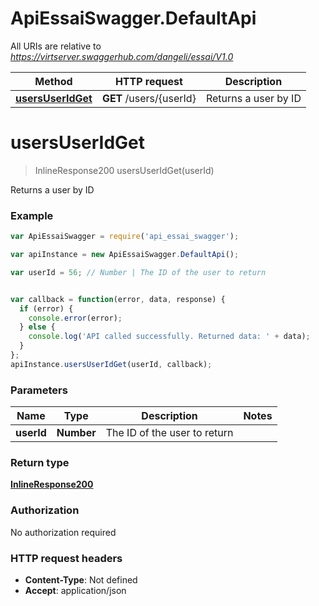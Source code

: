 # ApiEssaiSwagger.DefaultApi

All URIs are relative to *https://virtserver.swaggerhub.com/dangeli/essai/V1.0*

Method | HTTP request | Description
------------- | ------------- | -------------
[**usersUserIdGet**](DefaultApi.md#usersUserIdGet) | **GET** /users/{userId} | Returns a user by ID


<a name="usersUserIdGet"></a>
# **usersUserIdGet**
> InlineResponse200 usersUserIdGet(userId)

Returns a user by ID

### Example
```javascript
var ApiEssaiSwagger = require('api_essai_swagger');

var apiInstance = new ApiEssaiSwagger.DefaultApi();

var userId = 56; // Number | The ID of the user to return


var callback = function(error, data, response) {
  if (error) {
    console.error(error);
  } else {
    console.log('API called successfully. Returned data: ' + data);
  }
};
apiInstance.usersUserIdGet(userId, callback);
```

### Parameters

Name | Type | Description  | Notes
------------- | ------------- | ------------- | -------------
 **userId** | **Number**| The ID of the user to return | 

### Return type

[**InlineResponse200**](InlineResponse200.md)

### Authorization

No authorization required

### HTTP request headers

 - **Content-Type**: Not defined
 - **Accept**: application/json

